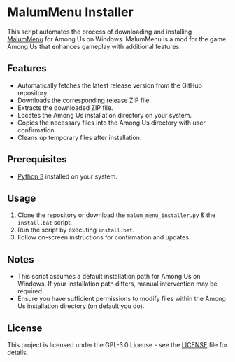 # MalumMenu Installer

This script automates the process of downloading and installing [MalumMenu](https://github.com/scp222thj/MalumMenu) for Among Us on Windows. MalumMenu is a mod for the game Among Us that enhances gameplay with additional features.

## Features

- Automatically fetches the latest release version from the GitHub repository.
- Downloads the corresponding release ZIP file.
- Extracts the downloaded ZIP file.
- Locates the Among Us installation directory on your system.
- Copies the necessary files into the Among Us directory with user confirmation.
- Cleans up temporary files after installation.

## Prerequisites

- [Python 3](https://www.python.org/downloads/) installed on your system.

## Usage

1. Clone the repository or download the `malum_menu_installer.py` & the `install.bat` script.
2. Run the script by executing `install.bat`.
3. Follow on-screen instructions for confirmation and updates.

## Notes

- This script assumes a default installation path for Among Us on Windows. If your installation path differs, manual intervention may be required.
- Ensure you have sufficient permissions to modify files within the Among Us installation directory (on default you do).

## License

This project is licensed under the GPL-3.0 License - see the [LICENSE](LICENSE) file for details.
